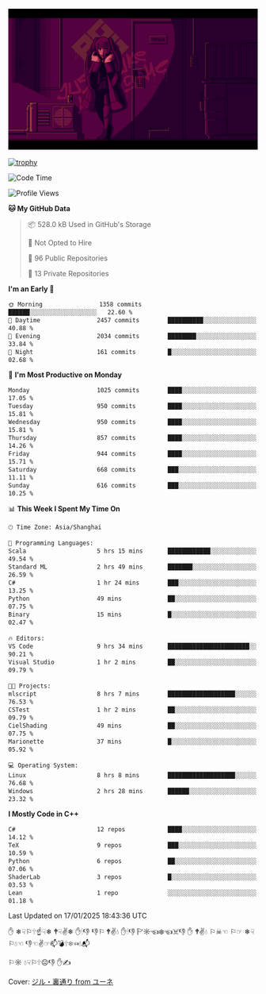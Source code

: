 ![](imgs/main.png)

[![trophy](https://github-profile-trophy.vercel.app/?username=NeilKleistGao&theme=dracula)](https://github.com/ryo-ma/github-profile-trophy)

<!--START_SECTION:waka-->
![Code Time](http://img.shields.io/badge/Code%20Time-1%2C579%20hrs%2011%20mins-blue)

![Profile Views](http://img.shields.io/badge/Profile%20Views-1-blue)

**🐱 My GitHub Data** 

> 📦 528.0 kB Used in GitHub's Storage 
 > 
> 🚫 Not Opted to Hire
 > 
> 📜 96 Public Repositories 
 > 
> 🔑 13 Private Repositories 
 > 
**I'm an Early 🐤** 

```text
🌞 Morning                1358 commits        ██████░░░░░░░░░░░░░░░░░░░   22.60 % 
🌆 Daytime                2457 commits        ██████████░░░░░░░░░░░░░░░   40.88 % 
🌃 Evening                2034 commits        ████████░░░░░░░░░░░░░░░░░   33.84 % 
🌙 Night                  161 commits         █░░░░░░░░░░░░░░░░░░░░░░░░   02.68 % 
```
📅 **I'm Most Productive on Monday** 

```text
Monday                   1025 commits        ████░░░░░░░░░░░░░░░░░░░░░   17.05 % 
Tuesday                  950 commits         ████░░░░░░░░░░░░░░░░░░░░░   15.81 % 
Wednesday                950 commits         ████░░░░░░░░░░░░░░░░░░░░░   15.81 % 
Thursday                 857 commits         ████░░░░░░░░░░░░░░░░░░░░░   14.26 % 
Friday                   944 commits         ████░░░░░░░░░░░░░░░░░░░░░   15.71 % 
Saturday                 668 commits         ███░░░░░░░░░░░░░░░░░░░░░░   11.11 % 
Sunday                   616 commits         ███░░░░░░░░░░░░░░░░░░░░░░   10.25 % 
```


📊 **This Week I Spent My Time On** 

```text
🕑︎ Time Zone: Asia/Shanghai

💬 Programming Languages: 
Scala                    5 hrs 15 mins       ████████████░░░░░░░░░░░░░   49.54 % 
Standard ML              2 hrs 49 mins       ███████░░░░░░░░░░░░░░░░░░   26.59 % 
C#                       1 hr 24 mins        ███░░░░░░░░░░░░░░░░░░░░░░   13.25 % 
Python                   49 mins             ██░░░░░░░░░░░░░░░░░░░░░░░   07.75 % 
Binary                   15 mins             █░░░░░░░░░░░░░░░░░░░░░░░░   02.47 % 

🔥 Editors: 
VS Code                  9 hrs 34 mins       ███████████████████████░░   90.21 % 
Visual Studio            1 hr 2 mins         ██░░░░░░░░░░░░░░░░░░░░░░░   09.79 % 

🐱‍💻 Projects: 
mlscript                 8 hrs 7 mins        ███████████████████░░░░░░   76.53 % 
CSTest                   1 hr 2 mins         ██░░░░░░░░░░░░░░░░░░░░░░░   09.79 % 
CielShading              49 mins             ██░░░░░░░░░░░░░░░░░░░░░░░   07.75 % 
Marionette               37 mins             █░░░░░░░░░░░░░░░░░░░░░░░░   05.92 % 

💻 Operating System: 
Linux                    8 hrs 8 mins        ███████████████████░░░░░░   76.68 % 
Windows                  2 hrs 28 mins       ██████░░░░░░░░░░░░░░░░░░░   23.32 % 
```

**I Mostly Code in C++** 

```text
C#                       12 repos            ████░░░░░░░░░░░░░░░░░░░░░   14.12 % 
TeX                      9 repos             ███░░░░░░░░░░░░░░░░░░░░░░   10.59 % 
Python                   6 repos             ██░░░░░░░░░░░░░░░░░░░░░░░   07.06 % 
ShaderLab                3 repos             █░░░░░░░░░░░░░░░░░░░░░░░░   03.53 % 
Lean                     1 repo              ░░░░░░░░░░░░░░░░░░░░░░░░░   01.18 % 
```




 Last Updated on 17/01/2025 18:43:36 UTC
<!--END_SECTION:waka-->

✋ ❄☟⚐🕆☝☟❄ 🕈☟✌❄ ✋🕯👎 👎⚐ 🕈✌💧 ✋🕯👎 🏱☼☜❄☜☠👎 ✋ 🕈✌💧 ⚐☠☜ ⚐☞ ❄☟⚐💧☜ 👎☜✌☞📫💣🕆❄☜💧📬

⚐☼ 💧☟⚐🕆☹👎 ✋✍

Cover: [ジル・裏通り from ユーネ](https://www.pixiv.net/artworks/62127066)
